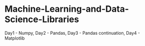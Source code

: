 # Machine-Learning-and-Data-Science-Libraries

Day1 - Numpy,
Day2 - Pandas, 
Day3 - Pandas continuation,
Day4 - Matplotlib
